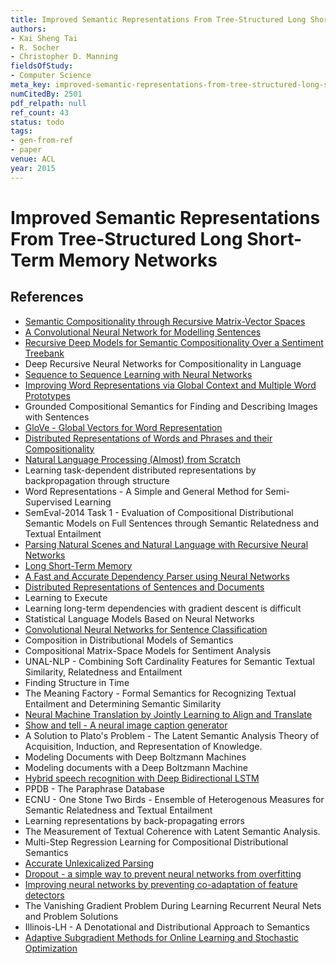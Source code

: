 ```yaml
---
title: Improved Semantic Representations From Tree-Structured Long Short-Term Memory Networks
authors:
- Kai Sheng Tai
- R. Socher
- Christopher D. Manning
fieldsOfStudy:
- Computer Science
meta_key: improved-semantic-representations-from-tree-structured-long-short-term-memory-networks
numCitedBy: 2501
pdf_relpath: null
ref_count: 43
status: todo
tags:
- gen-from-ref
- paper
venue: ACL
year: 2015
---
```


# Improved Semantic Representations From Tree-Structured Long Short-Term Memory Networks

## References

- [Semantic Compositionality through Recursive Matrix-Vector Spaces](./semantic-compositionality-through-recursive-matrix-vector-spaces.md)
- [A Convolutional Neural Network for Modelling Sentences](./a-convolutional-neural-network-for-modelling-sentences.md)
- [Recursive Deep Models for Semantic Compositionality Over a Sentiment Treebank](./recursive-deep-models-for-semantic-compositionality-over-a-sentiment-treebank.md)
- Deep Recursive Neural Networks for Compositionality in Language
- [Sequence to Sequence Learning with Neural Networks](./sequence-to-sequence-learning-with-neural-networks.md)
- [Improving Word Representations via Global Context and Multiple Word Prototypes](./improving-word-representations-via-global-context-and-multiple-word-prototypes.md)
- Grounded Compositional Semantics for Finding and Describing Images with Sentences
- [GloVe - Global Vectors for Word Representation](./glove-global-vectors-for-word-representation.md)
- [Distributed Representations of Words and Phrases and their Compositionality](./distributed-representations-of-words-and-phrases-and-their-compositionality.md)
- [Natural Language Processing (Almost) from Scratch](./natural-language-processing-almost-from-scratch.md)
- Learning task-dependent distributed representations by backpropagation through structure
- Word Representations - A Simple and General Method for Semi-Supervised Learning
- SemEval-2014 Task 1 - Evaluation of Compositional Distributional Semantic Models on Full Sentences through Semantic Relatedness and Textual Entailment
- [Parsing Natural Scenes and Natural Language with Recursive Neural Networks](./parsing-natural-scenes-and-natural-language-with-recursive-neural-networks.md)
- [Long Short-Term Memory](./long-short-term-memory.md)
- [A Fast and Accurate Dependency Parser using Neural Networks](./a-fast-and-accurate-dependency-parser-using-neural-networks.md)
- [Distributed Representations of Sentences and Documents](./distributed-representations-of-sentences-and-documents.md)
- Learning to Execute
- Learning long-term dependencies with gradient descent is difficult
- Statistical Language Models Based on Neural Networks
- [Convolutional Neural Networks for Sentence Classification](./convolutional-neural-networks-for-sentence-classification.md)
- Composition in Distributional Models of Semantics
- Compositional Matrix-Space Models for Sentiment Analysis
- UNAL-NLP - Combining Soft Cardinality Features for Semantic Textual Similarity, Relatedness and Entailment
- Finding Structure in Time
- The Meaning Factory - Formal Semantics for Recognizing Textual Entailment and Determining Semantic Similarity
- [Neural Machine Translation by Jointly Learning to Align and Translate](./neural-machine-translation-by-jointly-learning-to-align-and-translate.md)
- [Show and tell - A neural image caption generator](./show-and-tell-a-neural-image-caption-generator.md)
- A Solution to Plato's Problem - The Latent Semantic Analysis Theory of Acquisition, Induction, and Representation of Knowledge.
- Modeling Documents with Deep Boltzmann Machines
- Modeling documents with a Deep Boltzmann Machine
- [Hybrid speech recognition with Deep Bidirectional LSTM](./hybrid-speech-recognition-with-deep-bidirectional-lstm.md)
- PPDB - The Paraphrase Database
- ECNU - One Stone Two Birds - Ensemble of Heterogenous Measures for Semantic Relatedness and Textual Entailment
- Learning representations by back-propagating errors
- The Measurement of Textual Coherence with Latent Semantic Analysis.
- Multi-Step Regression Learning for Compositional Distributional Semantics
- [Accurate Unlexicalized Parsing](./accurate-unlexicalized-parsing.md)
- [Dropout - a simple way to prevent neural networks from overfitting](./dropout-a-simple-way-to-prevent-neural-networks-from-overfitting.md)
- [Improving neural networks by preventing co-adaptation of feature detectors](./improving-neural-networks-by-preventing-co-adaptation-of-feature-detectors.md)
- The Vanishing Gradient Problem During Learning Recurrent Neural Nets and Problem Solutions
- Illinois-LH - A Denotational and Distributional Approach to Semantics
- [Adaptive Subgradient Methods for Online Learning and Stochastic Optimization](./adaptive-subgradient-methods-for-online-learning-and-stochastic-optimization.md)

